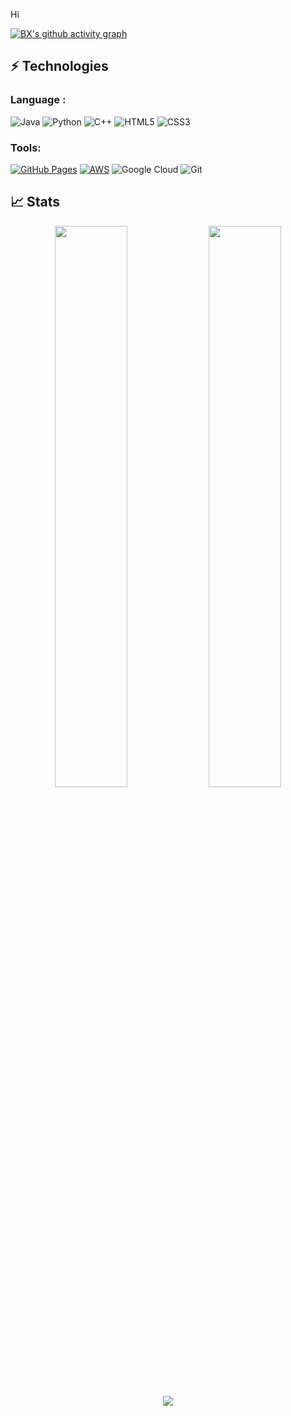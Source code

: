 Hi 

[![BX's github activity graph](https://activity-graph.herokuapp.com/graph?username=bx07&theme=xcode)](https://git.io/bx07)

## ⚡ Technologies

### Language :

![Java](https://img.shields.io/badge/-java-E34A86?style=flat-square&logo=java)
![Python](https://img.shields.io/badge/-Python-black?style=flat-square&logo=Python)
![C++](https://img.shields.io/badge/-C++-00599C?style=flat-square&logo=c)
![HTML5](https://img.shields.io/badge/-HTML5-E34F26?style=flat-square&logo=html5&logoColor=white)
![CSS3](https://img.shields.io/badge/-CSS3-1572B6?style=flat-square&logo=css3)

### Tools:

<a href="#"><img alt="GitHub Pages" src="https://img.shields.io/badge/GitHub%20Pages-%23327FC7.svg?logo=github&logoColor=white"></a> 
<a href="#"><img alt="AWS" src="https://img.shields.io/badge/AWS%20-%23430098.svg?logo=AWS&logoColor=white"></a>
![Google Cloud](https://img.shields.io/badge/Google%20Cloud-black?style=flat-square&logo=google-cloud)
![Git](https://img.shields.io/badge/-Git-black?style=flat-square&logo=git)

## 📈 Stats

<p align="center">

  <img width="48%" src="https://github-readme-stats.vercel.app/api?username=bx07&show_icons=true&theme=tokyonight" />
  <img width="48%" src="https://github-readme-streak-stats.herokuapp.com/?user=bx07&theme=tokyonight" />
  <img class="img" src="https://github-readme-stats.vercel.app/api/top-langs/?username=bx07&hide=javascript,css,scss,html&theme=radical&layout=compact" />
</p>



<br>
